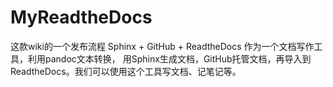 # MyReadtheDocs
这款wiki的一个发布流程
Sphinx + GitHub + ReadtheDocs 作为一个文档写作工具，利用pandoc文本转换， 用Sphinx生成文档，GitHub托管文档，再导入到 ReadtheDocs。我们可以使用这个工具写文档、记笔记等。
